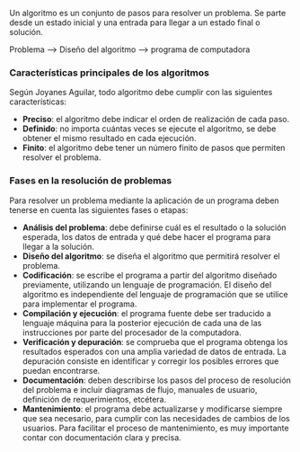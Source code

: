 Un algoritmo es un conjunto de pasos para resolver un problema. Se parte desde un estado inicial y una entrada para llegar a un estado final o solución.

Problema --> Diseño del algoritmo --> programa de computadora
### Características principales de los algoritmos 

Según Joyanes Aguilar, todo algoritmo debe cumplir con las siguientes características:

- **Preciso**: el algoritmo debe indicar el orden de realización de cada paso. 
- **Definido**: no importa cuántas veces se ejecute el algoritmo, se debe obtener el mismo resultado en cada ejecución. 
- **Finito**: el algoritmo debe tener un número finito de pasos que permiten resolver el problema.
### Fases en la resolución de problemas 

Para resolver un problema mediante la aplicación de un programa deben tenerse en cuenta las siguientes fases o etapas:

- **Análisis del problema**: debe definirse cuál es el resultado o la solución esperada, los datos de entrada y qué debe hacer el programa para llegar a la solución. 
- **Diseño del algoritmo**: se diseña el algoritmo que permitirá resolver el problema. 
- **Codificación**: se escribe el programa a partir del algoritmo diseñado previamente, utilizando un lenguaje de programación. El diseño del algoritmo es independiente del lenguaje de programación que se utilice para implementar el programa. 
- **Compilación y ejecución**: el programa fuente debe ser traducido a lenguaje máquina para la posterior ejecución de cada una de las instrucciones por parte del procesador de la computadora. 
- **Verificación y depuración**: se comprueba que el programa obtenga los resultados esperados con una amplia variedad de datos de entrada. La depuración consiste en identificar y corregir los posibles errores que puedan encontrarse. 
- **Documentación**: deben describirse los pasos del proceso de resolución del problema e incluir diagramas de flujo, manuales de usuario, definición de requerimientos, etcétera. 
- **Mantenimiento**: el programa debe actualizarse y modificarse siempre que sea necesario, para cumplir con las necesidades de cambios de los usuarios. Para facilitar el proceso de mantenimiento, es muy importante contar con documentación clara y precisa.
